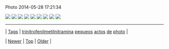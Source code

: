 <!--
title: Photo 2014-05-28 17
date: 2020-06-28T15:27:00.305Z
tags: trinitrofenilmetilnitramina, pequeos, actos, de, photo
-->


Photo 2014-05-28 17:21:34

![](87114701074-0.jpg)
![](87114701074-1.jpg)
![](87114701074-2.jpg)
![](87114701074-3.jpg)
![](87114701074-4.jpg)
![](87114701074-5.jpg)
![](87114701074-6.jpg)
![](87114701074-7.jpg)
![](87114701074-8.jpg)

<!--BOTTOM-POST-NAVIGATION-->
---

| [Tags](tags.md) | [trinitrofenilmetilnitramina](tag-trinitrofenilmetilnitramina.md) [pequeos](tag-pequeos.md) [actos](tag-actos.md) [de](tag-de.md) [photo](tag-photo.md) |

| [Newer](87114286839.md) | [Top](index.md) | [Older](87115667314.md) |
